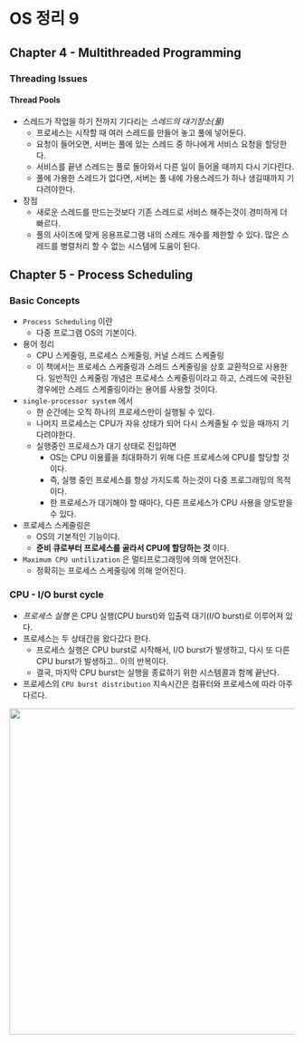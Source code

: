 OS 정리 9
========

Chapter 4 - Multithreaded Programming
--------------

### Threading Issues

#### Thread Pools

* 스레드가 작업을 하기 전까지 기다리는 _스레드의 대기장소(풀)_
  * 프로세스는 시작할 때 여러 스레드를 만들어 놓고 풀에 넣어둔다.
  * 요청이 들어오면, 서버는 풀에 있는 스레드 중 하나에게 서비스 요청을 할당한다.
  * 서비스를 끝낸 스레드는 풀로 돌아와서 다른 일이 들어올 때까지 다시 기다린다.
  * 풀에 가용한 스레드가 없다면, 서버는 풀 내에 가용스레드가 하나 생길때까지 기다려야한다.
* 장점
  * 새로운 스레드를 만드는것보다 기존 스레드로 서비스 해주는것이 경미하게 더 빠르다.
  * 풀의 사이즈에 맞게 응용프로그램 내의 스레드 개수를 제한할 수 있다. 많은 스레드를 병렬처리 할 수 없는 시스템에 도움이 된다.



## Chapter 5 - Process Scheduling

### Basic Concepts

* `Process Scheduling` 이란
  * 다중 프로그램 OS의 기본이다.
* 용어 정리
  * CPU 스케줄링, 프로세스 스케줄링, 커널 스레드 스케줄링
  * 이 책에서는 프로세스 스케줄링과 스레드 스케줄링을 상호 교환적으로 사용한다. 일반적인 스케줄링 개념은 프로세스 스케줄링이라고 하고, 스레드에 국한된 경우에만 스레드 스케줄링이라는 용어를 사용할 것이다.
* `single-processor system` 에서
  * 한 순간에는 오직 하나의 프로세스만이 실행될 수 있다.
  * 나머지 프로세스는 CPU가 자유 상태가 되어 다시 스케줄될 수 있을 때까지 기다려야한다.
  * 실행중인 프로세스가 대기 상태로 진입하면
    * OS는 CPU 이용률을 최대화하기 위해 다른 프로세스에 CPU를 할당할 것이다.
    * 즉, 실행 중인 프로세스를 항상 가지도록 하는것이 다중 프로그래밍의 목적이다.
    * 한 프로세스가 대기해야 할 때마다, 다른 프로세스가 CPU 사용을 양도받을 수 있다.
* 프로세스 스케줄링은
  * OS의 기본적인  기능이다.
  * __준비 큐로부터 프로세스를 골라서 CPU에 할당하는 것__ 이다.
* `Maximum CPU untilization` 은 멀티프로그래밍에 의해 얻어진다.
  * 정확히는 프로세스 스케줄링에 의해 얻어진다.



### CPU - I/O burst cycle

* _프로세스 실행_ 은 CPU 실행(CPU burst)와 입출력 대기(I/O burst)로 이루어져 있다.
* 프로세스는 두 상태간을 왔다갔다 한다.
  * 프로세스 실행은 CPU burst로 시작해서, I/O burst가 발생하고, 다시 또 다른 CPU burst가 발생하고.. 이의 반복이다.
  * 결국, 마지막 CPU burst는 실행을 종료하기 위한 시스템콜과 함께 끝난다.
* 프로세스의 `CPU burst distribution` 지속시간은 컴퓨터와 프로세스에 따라 아주 다르다.



<center><img src="./img/Alternating Sequence of CPU & I/O Bursts.png" style="width:60vw"></img></center>



